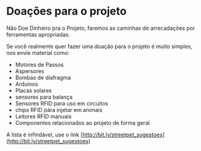Doações para o projeto
======================

Não Doe Dinheiro pra o Projeto, faremos as caminhas de arrecadações por ferramentas apropriadas.

Se você realmente quer fazer uma doação para o projeto é muito simples, nos envie material como:

* Motores de Passos
* Aspersores 
* Bombas de diafragma
* Arduinos
* Placas solares
* sensores para balança
* Sensores RFID para uso em circuitos 
* chips RFID pára injetar em animais
* Leitores RFID manuais
* Componentes relacionados ao projeto de forma geral

A lista é infindável, use o link [http://bit.ly/streetpet_sugestoes](http://bit.ly/streetpet_sugestoes)
